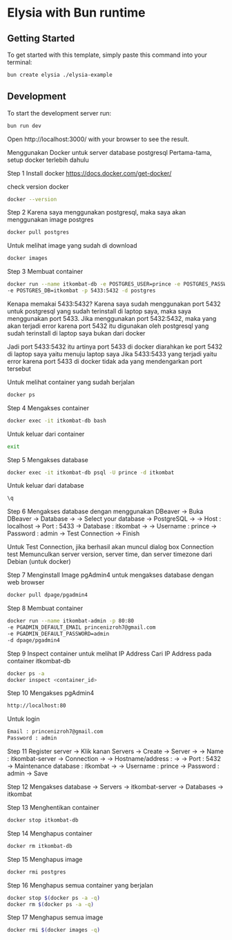 # Elysia with Bun runtime

## Getting Started
To get started with this template, simply paste this command into your terminal:
```bash
bun create elysia ./elysia-example
```

## Development
To start the development server run:
```bash
bun run dev
```

Open http://localhost:3000/ with your browser to see the result.

Menggunakan Docker untuk server database postgresql
Pertama-tama, setup docker terlebih dahulu

Step 1 
Install docker
https://docs.docker.com/get-docker/

check version docker
```bash
docker --version
```

Step 2
Karena saya menggunakan postgresql, maka saya akan menggunakan image postgres
```bash
docker pull postgres
```
Untuk melihat image yang sudah di download
```bash
docker images
```
Step 3
Membuat container
```bash
docker run --name itkombat-db -e POSTGRES_USER=prince -e POSTGRES_PASSWORD=admin 
-e POSTGRES_DB=itkombat -p 5433:5432 -d postgres
```
Kenapa memakai 5433:5432?
Karena saya sudah menggunakan port 5432 untuk postgresql yang sudah terinstall di laptop saya, 
maka saya menggunakan port 5433. Jika menggunakan port 5432:5432, maka yang akan terjadi error 
karena port 5432 itu digunakan oleh postgresql yang sudah terinstall di laptop saya
bukan dari docker

Jadi port 5433:5432 itu artinya port 5433 di docker diarahkan ke port 5432 di laptop saya yaitu menuju laptop saya
Jika 5433:5433 yang terjadi yaitu error karena port 5433 di docker tidak ada yang mendengarkan port tersebut

Untuk melihat container yang sudah berjalan
```bash
docker ps
```

Step 4
Mengakses container
```bash
docker exec -it itkombat-db bash
```
Untuk keluar dari container
```bash
exit
```

Step 5
Mengakses database
```bash
docker exec -it itkombat-db psql -U prince -d itkombat
```
Untuk keluar dari database
```bash
\q
```

Step 6 
Mengakses database dengan menggunakan DBeaver
-> Buka DBeaver -> Database ->
-> Select your database -> PostgreSQL ->
-> Host : localhost -> Port : 5433 -> Database : itkombat -> 
-> Username : prince -> Password : admin -> Test Connection 
-> Finish

Untuk Test Connection, jika berhasil akan muncul dialog box Connection test 
Memunculkan server version, server time, dan server timezone dari Debian (untuk docker)

Step 7
Menginstall Image pgAdmin4 untuk mengakses database dengan web browser
```bash
docker pull dpage/pgadmin4
```

Step 8
Membuat container
```bash
docker run --name itkombat-admin -p 80:80 
-e PGADMIN_DEFAULT_EMAIL princenizroh7@gmail.com 
-e PGADMIN_DEFAULT_PASSWORD=admin
-d dpage/pgadmin4
```

Step 9
Inspect container untuk melihat IP Address
Cari IP Address pada container itkombat-db
```bash
docker ps -a 
docker inspect <container_id>
```

Step 10
Mengakses pgAdmin4
```bash
http://localhost:80
```
Untuk login
```bash
Email : princenizroh7@gmail.com
Password : admin
```

Step 11
Register server
-> Klik kanan Servers -> Create -> Server ->
-> Name : itkombat-server -> Connection -> 
-> Hostname/address : <IP Address container itkombat-db> -> 
-> Port : 5432 -> Maintenance database : itkombat ->
-> Username : prince -> Password : admin -> Save

Step 12
Mengakses database
-> Servers -> itkombat-server -> Databases -> itkombat

Step 13 
Menghentikan container
```bash
docker stop itkombat-db
```

Step 14
Menghapus container
```bash
docker rm itkombat-db
```

Step 15
Menghapus image
```bash
docker rmi postgres
```

Step 16
Menghapus semua container yang berjalan
```bash
docker stop $(docker ps -a -q)
docker rm $(docker ps -a -q)
```

Step 17
Menghapus semua image
```bash
docker rmi $(docker images -q)
```



